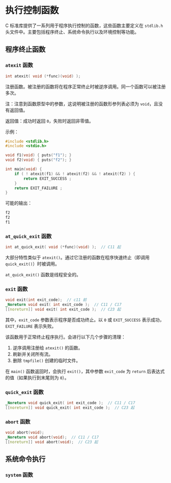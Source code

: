 # 执行控制函数

C 标准库提供了一系列用于程序执行控制的函数，这些函数主要定义在 `stdlib.h` 头文件中。主要包括程序终止、系统命令执行以及环境控制等功能。

## 程序终止函数

### `atexit` 函数

```c
int atexit( void (*func)(void) );
```

注册函数。被注册的函数将在程序正常终止时被逆序调用。同一个函数可以被注册多次。

注：注意到函数原型中的参数，这说明被注册的函数形参列表必须为 `void`，且没有返回值。

返回值：成功时返回 `0`，失败时返回非零值。

示例：

```c
#include <stdlib.h>
#include <stdio.h>

void f1(void) { puts("f1"); }
void f2(void) { puts("f2"); }

int main(void) {
    if ( ! atexit(f1) && ! atexit(f2) && ! atexit(f2) ) {
        return EXIT_SUCCESS ;
    }
    return EXIT_FAILURE ;
}
```

可能的输出：

```txt
f2
f2
f1
```

### `at_quick_exit` 函数

```c
int at_quick_exit( void (*func)(void) );  // C11 起
```

大部分特性类似于 `atexit()`。通过它注册的函数在程序快速终止（即调用 `quick_exit()`）时被调用。

`at_quick_exit()` 函数是线程安全的。

### `exit` 函数

```c
void exit(int exit_code);  // c11 前
_Noreturn void exit( int exit_code );  // C11 / C17
[[noreturn]] void exit( int exit_code );  // C23 起
```

其中，`exit_code` 参数表示程序是否成功终止。以 `0` 或 `EXIT_SUCCESS` 表示成功，`EXIT_FAILURE` 表示失败。

该函数用于正常终止程序执行。会进行以下几个步骤的清理：

1. 逆序调用注册给 `atexit()` 的函数。
2. 刷新并关闭所有流。
3. 删除 `tmpfile()` 创建的临时文件。

在 `main()` 函数返回时，会执行 `exit()`，其中参数 `exit_code` 为 `return` 后表达式的值（如果执行到末尾则为 `0`）。

### `quick_exit` 函数

```c
_Noreturn void quick_exit( int exit_code );  // C11 / C17
[[noreturn]] void quick_exit( int exit_code );  // C23 起
```

### `abort` 函数

```c
void abort(void);
_Noreturn void abort(void);  // C11 / C17
[[noreturn]] void abort(void);  // C23 起
```

## 系统命令执行

### `system` 函数
